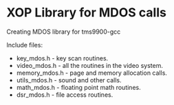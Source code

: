 # XOP Library for MDOS calls 

Creating MDOS library for tms9900-gcc 

Include files:

* key_mdos.h - key scan routines.
* video_mdos.h - all the routines in the video system.
* memory_mdos.h - page and memory allocation calls.
* utils_mdos.h - sound and other calls.
* math_mdos.h - floating point math routines.
* dsr_mdos.h - file access routines.

